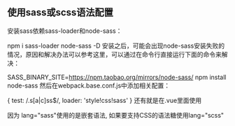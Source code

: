 ## 使用sass或scss语法配置

安装sass依赖sass-loader和node-sass：

npm i sass-loader node-sass -D
安装之后，可能会出现node-sass安装失败的情况，原因和解决办法可以参考这里，可以通过在命令行直接运行下面的命令来解决：

SASS_BINARY_SITE=https://npm.taobao.org/mirrors/node-sass/ npm install node-sass
然后在webpack.base.conf.js中添加相关配置：

{
    test: /\.s[a|c]ss$/,
    loader: 'style!css!sass'
}
还有就是在.vue里面使用<style>最好配置成

<style lang="scss">
</style>
因为 lang="sass"使用的是嵌套语法, 如果要支持CSS的语法糖使用lang="scss"